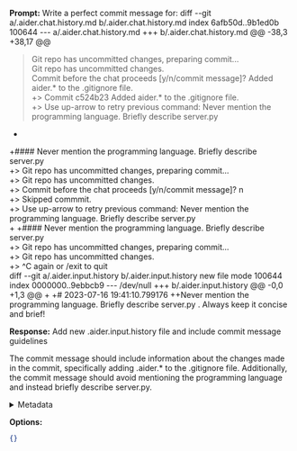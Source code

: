 **Prompt:**
Write a perfect commit message for: diff --git a/.aider.chat.history.md b/.aider.chat.history.md
index 6afb50d..9b1ed0b 100644
--- a/.aider.chat.history.md
+++ b/.aider.chat.history.md
@@ -38,3 +38,17 @@
 > Git repo has uncommitted changes, preparing commit...  
 > Git repo has uncommitted changes.  
 > Commit before the chat proceeds [y/n/commit message]? Added aider.* to the .gitignore file.  
+> Commit c524b23 Added aider.* to the .gitignore file.  
+> Use up-arrow to retry previous command: Never mention the programming language. Briefly describe server.py  
+
+#### Never mention the programming language. Briefly describe server.py  
+> Git repo has uncommitted changes, preparing commit...  
+> Git repo has uncommitted changes.  
+> Commit before the chat proceeds [y/n/commit message]? n  
+> Skipped commmit.  
+> Use up-arrow to retry previous command: Never mention the programming language. Briefly describe server.py  
+
+#### Never mention the programming language. Briefly describe server.py  
+> Git repo has uncommitted changes, preparing commit...  
+> Git repo has uncommitted changes.  
+> ^C again or /exit to quit  
diff --git a/.aider.input.history b/.aider.input.history
new file mode 100644
index 0000000..9ebbcb9
--- /dev/null
+++ b/.aider.input.history
@@ -0,0 +1,3 @@
+
+# 2023-07-16 19:41:10.799176
++Never mention the programming language. Briefly describe server.py
. Always keep it concise and brief!

**Response:**
Add new .aider.input.history file and include commit message guidelines

The commit message should include information about the changes made in the commit, specifically adding .aider.* to the .gitignore file. Additionally, the commit message should avoid mentioning the programming language and instead briefly describe server.py.

<details><summary>Metadata</summary>

- Duration: 2436 ms
- Datetime: 2023-07-16T18:59:17.724729
- Model: gpt-3.5-turbo-0613

</details>

**Options:**
```json
{}
```

